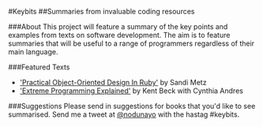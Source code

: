 #Keybits
##Summaries from invaluable coding resources

###About
This project will feature a summary of the key points and examples from texts on software development. The aim is to feature summaries that will be useful to a range of programmers regardless of their main language. 

###Featured Texts
* ['Practical Object-Oriented Design In Ruby'](http://www.amazon.co.uk/Practical-Object-Oriented-Design-Ruby/dp/0321721330/) by Sandi Metz
* ['Extreme Programming Explained'](http://www.amazon.co.uk/Extreme-Programming-Explained-Embrace-Change/dp/0201616416/ref=cm_cr_pr_product_top) by Kent Beck with Cynthia Andres

###Suggestions
Please send in suggestions for books that you'd like to see summarised. Send me a tweet at [@nodunayo](http://www.twitter.com/nodunayo) with the hastag #keybits. 

